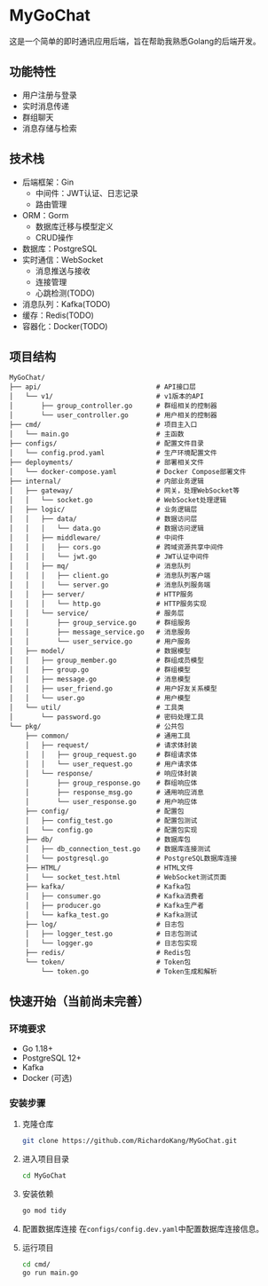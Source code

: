# MyGoChat

这是一个简单的即时通讯应用后端，旨在帮助我熟悉Golang的后端开发。

## 功能特性
- 用户注册与登录
- 实时消息传递
- 群组聊天
- 消息存储与检索

## 技术栈
- 后端框架：Gin
  - 中间件：JWT认证、日志记录
  - 路由管理
- ORM：Gorm
  - 数据库迁移与模型定义
  - CRUD操作
- 数据库：PostgreSQL
- 实时通信：WebSocket
    - 消息推送与接收
    - 连接管理
    - 心跳检测(TODO)
- 消息队列：Kafka(TODO)
- 缓存：Redis(TODO)
- 容器化：Docker(TODO)

## 项目结构
```
MyGoChat/
├── api/                             # API接口层
│   └── v1/                          # v1版本的API
│       ├── group_controller.go      # 群组相关的控制器
│       └── user_controller.go       # 用户相关的控制器
├── cmd/                             # 项目主入口
│   └── main.go                      # 主函数
├── configs/                         # 配置文件目录
│   └── config.prod.yaml             # 生产环境配置文件
├── deployments/                     # 部署相关文件
│   └── docker-compose.yaml          # Docker Compose部署文件
├── internal/                        # 内部业务逻辑
│   ├── gateway/                     # 网关，处理WebSocket等
│   │   └── socket.go                # WebSocket处理逻辑
│   ├── logic/                       # 业务逻辑层
│   │   ├── data/                    # 数据访问层
│   │   │   └── data.go              # 数据访问逻辑
│   │   ├── middleware/              # 中间件
│   │   │   ├── cors.go              # 跨域资源共享中间件
│   │   │   └── jwt.go               # JWT认证中间件
│   │   ├── mq/                      # 消息队列
│   │   │   ├── client.go            # 消息队列客户端
│   │   │   └── server.go            # 消息队列服务端
│   │   ├── server/                  # HTTP服务
│   │   │   └── http.go              # HTTP服务实现
│   │   └── service/                 # 服务层
│   │       ├── group_service.go     # 群组服务
│   │       ├── message_service.go   # 消息服务
│   │       └── user_service.go      # 用户服务
│   ├── model/                       # 数据模型
│   │   ├── group_member.go          # 群组成员模型
│   │   ├── group.go                 # 群组模型
│   │   ├── message.go               # 消息模型
│   │   ├── user_friend.go           # 用户好友关系模型
│   │   └── user.go                  # 用户模型
│   └── util/                        # 工具类
│       └── password.go              # 密码处理工具
└── pkg/                             # 公共包
    ├── common/                      # 通用工具
    │   ├── request/                 # 请求体封装
    │   │   ├── group_request.go     # 群组请求体
    │   │   └── user_request.go      # 用户请求体
    │   └── response/                # 响应体封装
    │       ├── group_response.go    # 群组响应体
    │       ├── response_msg.go      # 通用响应消息
    │       └── user_response.go     # 用户响应体
    ├── config/                      # 配置包
    │   ├── config_test.go           # 配置包测试
    │   └── config.go                # 配置包实现
    ├── db/                          # 数据库包
    │   ├── db_connection_test.go    # 数据库连接测试
    │   └── postgresql.go            # PostgreSQL数据库连接
    ├── HTML/                        # HTML文件
    │   └── socket_test.html         # WebSocket测试页面
    ├── kafka/                       # Kafka包
    │   ├── consumer.go              # Kafka消费者
    │   ├── producer.go              # Kafka生产者
    │   └── kafka_test.go            # Kafka测试
    ├── log/                         # 日志包
    │   ├── logger_test.go           # 日志包测试
    │   └── logger.go                # 日志包实现
    ├── redis/                       # Redis包
    └── token/                       # Token包
        └── token.go                 # Token生成和解析
```

## 快速开始（当前尚未完善）
### 环境要求
- Go 1.18+
- PostgreSQL 12+
- Kafka
- Docker (可选)

### 安装步骤
1. 克隆仓库
   ```bash
   git clone https://github.com/RichardoKang/MyGoChat.git
    ```
   
2. 进入项目目录
    ```bash
    cd MyGoChat
    ```

3. 安装依赖
   ```bash
   go mod tidy
   ```
   
4. 配置数据库连接
   在`configs/config.dev.yaml`中配置数据库连接信息。

5. 运行项目
   ```bash
   cd cmd/
   go run main.go
   ```
